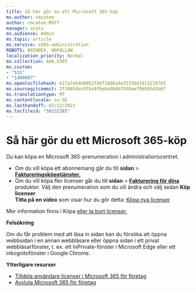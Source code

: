 ```yaml
---
title: Så här gör du ett Microsoft 365-köp
ms.author: cmcatee
author: cmcatee-MSFT
manager: scotv
ms.audience: Admin
ms.topic: article
ms.service: o365-administration
ROBOTS: NOINDEX, NOFOLLOW
localization_priority: Normal
ms.collection: Adm_O365
ms.custom:
- "531"
- "1400007"
ms.openlocfilehash: b27a7ebde0052f8df1666a9a35336d1911216783
ms.sourcegitcommit: 2f39850ac0fba9fbeba9b8b7939ae79b505d3b67
ms.translationtype: MT
ms.contentlocale: sv-SE
ms.lasthandoff: 02/12/2021
ms.locfileid: "50232385"
---
```

# <a name="how-to-make-a-microsoft-365-purchase"></a>Så här gör du ett Microsoft 365-köp

Du kan köpa en Microsoft 365-prenumeration i administrationscentret.
  
- Om du vill köpa ett abonnemang går du till **sidan** \> **[Faktureringsköpstjänster.](https://go.microsoft.com/fwlink/p/?linkid=868433)**
- Om du vill köpa fler licenser går du till **sidan** \> **[Fakturering för dina](https://go.microsoft.com/fwlink/p/?linkid=842054)** produkter. Välj den prenumeration som du vill ändra och välj sedan **Köp licenser**.\
**Titta på en video** som visar hur du gör detta: [Köpa nya licenser](https://go.microsoft.com/fwlink/p/?linkid=2154857)
  
Mer information finns i Köpa [eller ta bort licenser.](https://docs.microsoft.com/microsoft-365/commerce/licenses/buy-licenses)

**Felsökning**

Om du får problem med att läsa in sidan kan du försöka att öppna webbsidan i en annan webbläsare eller öppna sidan i ett privat webbläsarfönster, t. ex. ett InPrivate-fönster i Microsoft Edge eller ett inkognitofönster i Google Chrome.

**Ytterligare resurser**
  
- [Tilldela användare licenser i Microsoft 365 för företag](https://docs.microsoft.com/microsoft-365/admin/add-users/add-users)
- [Avsluta Microsoft 365 för företag](https://docs.microsoft.com/microsoft-365/commerce/subscriptions/cancel-your-subscription)